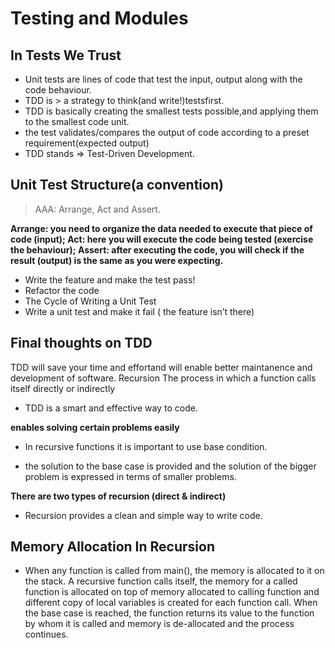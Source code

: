 # Testing and Modules
## In Tests We Trust

- Unit tests are lines of code that test the input, output along with the code behaviour.
- TDD is > a strategy to think(and write!)testsfirst.
- TDD is basically creating the smallest tests possible,and applying them to the smallest code unit.
- the test validates/compares the output of code according to a preset requirement(expected output)
- TDD stands => Test-Driven Development.

## Unit Test Structure(a convention)
> AAA: Arrange, Act and Assert.

**Arrange: you need to organize the data needed to execute that piece of code (input); Act: here you will execute the code being tested (exercise the behaviour); Assert: after executing the code, you will check if the result (output) is the same as you were expecting.**
- Write the feature and make the test pass!
- Refactor the code
- The Cycle of Writing a Unit Test
- Write a unit test and make it fail ( the feature isn’t there)


## Final thoughts on TDD

  TDD will save your time and effortand will enable better maintanence and development of software.
  Recursion
  The process in which a function calls itself directly or indirectly
- TDD is a smart and effective way to code.


**enables solving certain problems easily**
- In recursive functions it is important to use base condition.

- the solution to the base case is provided and the solution of the bigger problem is expressed in terms of smaller problems.


**There are two types of recursion (direct & indirect)**

- Recursion provides a clean and simple way to write code.

## Memory Allocation In Recursion
 - When any function is called from main(), the memory is allocated to it on the stack. A recursive function calls itself, the memory for a called function is allocated on top of memory allocated to calling function and different copy of local variables is created for each function call. When the base case is reached, the function returns its value to the function by whom it is called and memory is de-allocated and the process continues.
